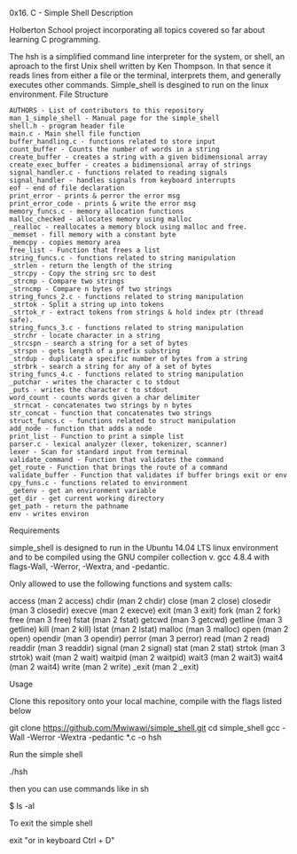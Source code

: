 0x16. C - Simple Shell
Description

Holberton School project incorporating all topics covered so far about learning C programming.

The hsh is a simplified command line interpreter for the system, or shell, an aproach to the first Unix shell written by Ken Thompson. In that sence it reads lines from either a file or the terminal, interprets them, and generally executes other commands. Simple_shell is desgined to run on the linux environment.
File Structure

    AUTHORS - List of contributors to this repository
    man_1_simple_shell - Manual page for the simple_shell
    shell.h - program header file
    main.c - Main shell file function
    buffer_handling.c - functions related to store input
    count_buffer - Counts the number of words in a string
    create_buffer - creates a string with a given bidimensional array
    create_exec_buffer - creates a bidimensional array of strings
    signal_handler.c - functions related to reading signals
    signal_handler - handles signals from keyboard interrupts
    eof - end of file declaration
    print_error - prints & perror the error msg
    print_error_code - prints & write the error msg
    memory_funcs.c - memory allocation functions
    malloc_checked - allocates memory using malloc
    _realloc - reallocates a memory block using malloc and free.
    _memset - fill memory with a constant byte
    _memcpy - copies memory area
    free_list - Function that frees a list
    string_funcs.c - functions related to string manipulation
    _strlen - return the length of the string
    _strcpy - Copy the string src to dest
    _strcmp - Compare two strings
    _strncmp - Compare n bytes of two strings
    string_funcs_2.c - functions related to string manipulation
    _strtok - Split a string up into tokens
    _strtok_r - extract tokens from strings & hold index ptr (thread safe).
    string_funcs_3.c - functions related to string manipulation
    _strchr - locate character in a string
    _strcspn - search a string for a set of bytes
    _strspn - gets length of a prefix substring
    _strdup - duplicate a specific number of bytes from a string
    _strbrk - search a string for any of a set of bytes
    string_funcs_4.c - functions related to string manipulation
    _putchar - writes the character c to stdout
    _puts - writes the character c to stdout
    word_count - counts words given a char delimiter
    _strncat - concatenates two strings by n bytes
    str_concat - function that concatenates two strings
    struct_funcs.c - functions related to struct manipulation
    add_node - function that adds a node
    print_list - Function to print a simple list
    parser.c - lexical analyzer (lexer, tokenizer, scanner)
    lexer - Scan for standard input from terminal
    validate_command - Function that validates the command
    get_route - Function that brings the route of a command
    validate_buffer - Function that validates if buffer brings exit or env
    cpy_funs.c - functions related to environment
    _getenv - get an environment variable
    get_dir - get current working directory
    get_path - return the pathname
    env - writes environ

Requirements

simple_shell is designed to run in the Ubuntu 14.04 LTS linux environment and to be compiled using the GNU compiler collection v. gcc 4.8.4 with flags-Wall, -Werror, -Wextra, and -pedantic.

Only allowed to use the following functions and system calls:

access (man 2 access)
chdir (man 2 chdir)
close (man 2 close)
closedir (man 3 closedir)
execve (man 2 execve)
exit (man 3 exit)
fork (man 2 fork)
free (man 3 free)
fstat (man 2 fstat)
getcwd (man 3 getcwd)
getline (man 3 getline)
kill (man 2 kill)
lstat (man 2 lstat)
malloc (man 3 malloc)
open (man 2 open)
opendir (man 3 opendir)
perror (man 3 perror)
read (man 2 read)
readdir (man 3 readdir)
signal (man 2 signal)
stat (man 2 stat)
strtok (man 3 strtok)
wait (man 2 wait)
waitpid (man 2 waitpid)
wait3 (man 2 wait3)
wait4 (man 2 wait4)
write (man 2 write)
_exit (man 2 _exit)

Usage

Clone this repository onto your local machine, compile with the flags listed below

git clone https://github.com/Mwiwawi/simple_shell.git
cd simple_shell
gcc -Wall -Werror -Wextra -pedantic *.c -o hsh

Run the simple shell

./hsh

then you can use commands like in sh

$ ls -al

To exit the simple shell

exit
"or in keyboard Ctrl + D"
